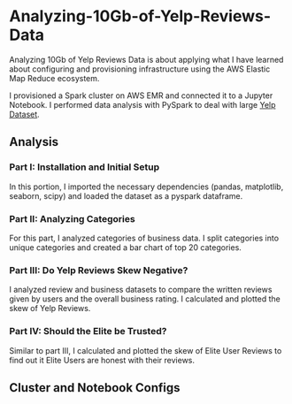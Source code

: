 # Analyzing-10Gb-of-Yelp-Reviews-Data

Analyzing 10Gb of Yelp Reviews Data is about applying what I have learned about configuring and provisioning infrastructure using the AWS Elastic Map Reduce ecosystem.

I provisioned a Spark cluster on AWS EMR and connected it to a Jupyter Notebook. I performed data analysis with PySpark to deal with large [Yelp Dataset](https://www.kaggle.com/yelp-dataset/yelp-dataset). 

## Analysis
### Part I: Installation and Initial Setup
In this portion, I imported the necessary dependencies (pandas, matplotlib, seaborn, scipy) and loaded the dataset as a pyspark dataframe.
### Part II: Analyzing Categories
For this part, I analyzed categories of business data. I split categories into unique categories and created a bar chart of top 20 categories.
### Part III: Do Yelp Reviews Skew Negative?
I analyzed review and business datasets to compare the written reviews given by users and the overall business rating. I calculated and plotted the skew of Yelp Reviews.
### Part IV: Should the Elite be Trusted?
Similar to part III, I calculated and plotted the skew of Elite User Reviews to find out it Elite Users are honest with their reviews.
## Cluster and Notebook Configs
